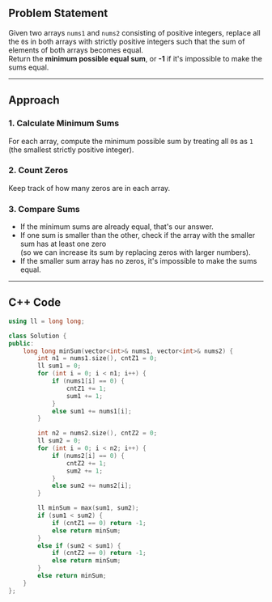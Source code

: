 ## **Problem Statement**

Given two arrays `nums1` and `nums2` consisting of positive integers, replace all the `0`s in both arrays with strictly positive integers such that the sum of elements of both arrays becomes equal.  
Return the **minimum possible equal sum**, or **-1** if it's impossible to make the sums equal.

---

## **Approach**

### 1. **Calculate Minimum Sums**
For each array, compute the minimum possible sum by treating all `0`s as `1` (the smallest strictly positive integer).

### 2. **Count Zeros**
Keep track of how many zeros are in each array.

### 3. **Compare Sums**

- If the minimum sums are already equal, that's our answer.  
- If one sum is smaller than the other, check if the array with the smaller sum has at least one zero  
  (so we can increase its sum by replacing zeros with larger numbers).  
- If the smaller sum array has no zeros, it's impossible to make the sums equal.

---

## **C++ Code**

```cpp
using ll = long long;

class Solution {
public:
    long long minSum(vector<int>& nums1, vector<int>& nums2) {
        int n1 = nums1.size(), cntZ1 = 0;
        ll sum1 = 0;
        for (int i = 0; i < n1; i++) {
            if (nums1[i] == 0) {
                cntZ1 += 1;
                sum1 += 1;
            }
            else sum1 += nums1[i];
        }

        int n2 = nums2.size(), cntZ2 = 0;
        ll sum2 = 0;
        for (int i = 0; i < n2; i++) {
            if (nums2[i] == 0) {
                cntZ2 += 1;
                sum2 += 1;
            }
            else sum2 += nums2[i];
        }

        ll minSum = max(sum1, sum2);
        if (sum1 < sum2) {
            if (cntZ1 == 0) return -1;
            else return minSum;
        } 
        else if (sum2 < sum1) {
            if (cntZ2 == 0) return -1;
            else return minSum;
        }
        else return minSum;
    }
};
